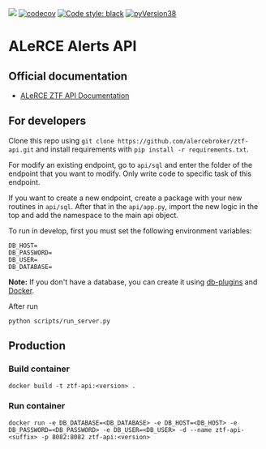 ![](https://github.com/alercebroker/ztf-api-new/workflows/Tests/badge.svg) 
[![codecov](https://codecov.io/gh/alercebroker/ztf-api-new/branch/master/graph/badge.svg)](https://codecov.io/gh/alercebroker/ztf-api-new) 
[![Code style: black](https://img.shields.io/badge/code%20style-black-000000.svg)](https://github.com/psf/black)
[![pyVersion38](https://img.shields.io/badge/python-3.8-blue.svg)](https://www.python.org/download/releases/3.8/)

# ALeRCE Alerts API

## Official documentation 

- [ALeRCE ZTF API Documentation](https://api.alerce.online/ztf/v1/)

## For developers

Clone this repo using `git clone https://github.com/alercebroker/ztf-api.git` and install requirements with `pip install -r requirements.txt`.

For modify an existing endpoint, go to `api/sql` and enter the folder of the endpoint that you want to modify. Only write code to specific task of this endpoint.

If you want to create a new endpoint, create a package with your new routines in `api/sql`. After that in the `api/app.py`, import the new logic in the top and add the namespace to the main api object. 

To run in develop, first you must set the following environment variables:

```
DB_HOST=
DB_PASSWORD=
DB_USER=
DB_DATABASE=
```

**Note:** If you don't have a database, you can create it using [db-plugins](https://github.com/alercebroker/db-plugins) and [Docker](https://github.com/alercebroker/pipeline-integration-test/blob/main/initdb/Dockerfile).

After run 

```
python scripts/run_server.py
```

## Production

### Build container

```
docker build -t ztf-api:<version> .
```

### Run container

```
docker run -e DB_DATABASE=<DB_DATABASE> -e DB_HOST=<DB_HOST> -e DB_PASSWORD=<DB_PASSWORD> -e DB_USER=<DB_USER> -d --name ztf-api-<suffix> -p 8082:8082 ztf-api:<version>
```
